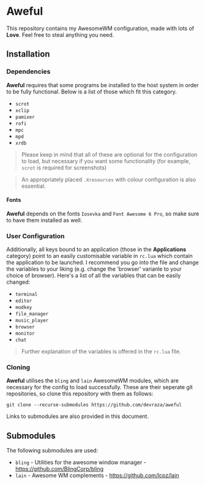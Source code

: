 # Aweful
This repository contains my AwesomeWM configuration, made with lots of **Love**. Feel free to steal anything you need.

## Installation

### Dependencies

**Aweful** requires that some programs be installed to the host system in order to be fully functional. Below is a list of those which fit this category.

- `scrot`
- `xclip`
- `pamixer`
- `rofi`
- `mpc`
- `mpd`
- `xrdb`

> Please keep in mind that all of these are optional for the configuration to load, but necessary if you want some functionality (for example, `scrot` is required for screenshots)

> An appropriately placed `.Xresources` with colour configuration is also essential.

#### Fonts

**Aweful** depends on the fonts `Iosevka` and `Font Awesome 6 Pro`, so make sure to have them installed as well.

### User Configuration

Additionally, all keys bound to an application (those in the **Applications** category) point to an easily customisable variable in `rc.lua` which contain the application to be launched. I recommend you go into the file and change the variables to your liking (e.g. change the 'browser' varianle to your choice of browser). Here's a list of all the variables that can be easily changed:

- `terminal`
- `editor`
- `modkey`
- `file_manager`
- `music_player`
- `browser`
- `monitor`
- `chat`

> Further explanation of the variables is offered in the `rc.lua` file.

### Cloning

**Aweful** utilises the `bling` and `lain` AwesomeWM modules, which are necessary for the config to load successfully. These are their seperate git repositories, so clone this repository with them as follows:

```
git clone --recurse-submodules https://github.com/devraza/aweful
```

Links to submodules are also provided in this document.

## Submodules

The following submodules are used:
- `bling` - Utilities for the awesome window manager - https://github.com/BlingCorp/bling
- `lain` - Awesome WM complements - https://github.com/lcpz/lain
